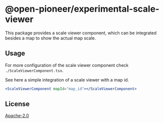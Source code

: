 # @open-pioneer/experimental-scale-viewer

This package provides a scale viewer component, which can be integrated besides a map to show the actual map scale.

## Usage

For more configuration of the scale viewer component check `./ScaleViewerComponent.tsx`.

See here a simple integration of a scale viewer with a map id.

```jsx
<ScaleViewerComponent mapId="map_id"></ScaleViewerComponent>
```

## License

[Apache-2.0](https://www.apache.org/licenses/LICENSE-2.0)
